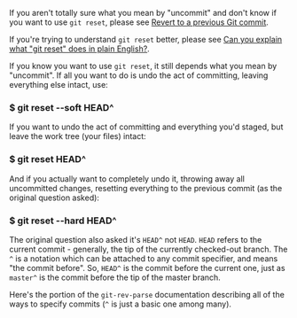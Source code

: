 If you aren't totally sure what you mean by "uncommit" and don't know if you want to use `git reset`, please see [Revert to a previous Git commit](#).

If you're trying to understand `git reset` better, please see [Can you explain what "git reset" does in plain English?](#).

If you know you want to use `git reset`, it still depends what you mean by "uncommit". If all you want to do is undo the act of committing, leaving everything else intact, use:


### $ git reset --soft HEAD^

If you want to undo the act of committing and everything you'd staged, but leave the work tree (your files) intact:


### $ git reset HEAD^

And if you actually want to completely undo it, throwing away all uncommitted changes, resetting everything to the previous commit (as the original question asked):


### $ git reset --hard HEAD^

The original question also asked it's `HEAD^` not `HEAD`. `HEAD` refers to the current commit - generally, the tip of the currently checked-out branch. The `^` is a notation which can be attached to any commit specifier, and means "the commit before". So, `HEAD^` is the commit before the current one, just as `master^` is the commit before the tip of the master branch.

Here's the portion of the `git-rev-parse` documentation describing all of the ways to specify commits (`^` is just a basic one among many).